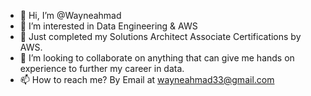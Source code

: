 - 👋 Hi, I’m @Wayneahmad
- 👀 I’m interested in Data Engineering & AWS 
- 🌱 Just completed my Solutions Architect Associate Certifications by AWS.
- 💞️ I’m looking to collaborate on anything that can give me hands on experience to further my career in data.
- 📫 How to reach me? By Email at wayneahmad33@gmail.com

<!---
Wayneahmad/Wayneahmad is a ✨ special ✨ repository because its `README.md` (this file) appears on your GitHub profile.
You can click the Preview link to take a look at your changes.
--->
